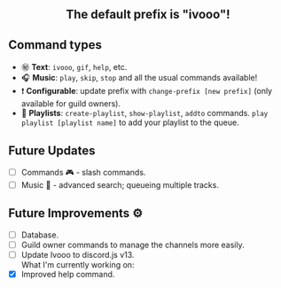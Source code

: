 <h2 align="center">The default prefix is "ivooo"!</h2>

## Command types
* ㊙️  **Text**: `ivooo`, `gif`, `help`, etc.
* 🎧  **Music**: `play`, `skip`, `stop` and all the usual commands available!
* ❗️	**Configurable**: update prefix with `change-prefix [new prefix]` (only available for guild owners).
* 🎹	**Playlists**: `create-playlist`, `show-playlist`, `addto` commands. `play playlist [playlist name]` to add your playlist to the queue.

## Future Updates

- [ ] Commands 🎮 - slash commands.
- [ ] Music 🎵 - advanced search; queueing multiple tracks.

## Future Improvements ⚙️

- [ ] Database.
- [ ] Guild owner commands to manage the channels more easily.
- [ ] Update Ivooo to discord.js v13.
<br/>What I'm currently working on:
- [x] Improved help command.